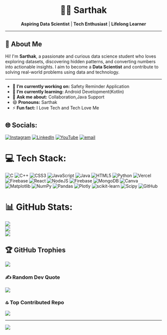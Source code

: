 <h1 align="center">👨‍💻 Sarthak</h1>

<p align="center">
  <strong>Aspiring Data Scientist</strong> | <strong>Tech Enthusiast</strong> | <strong>Lifelong Learner</strong>
</p>

---

## 👋 About Me

Hi! I'm <strong>Sarthak</strong>, a passionate and curious data science student who loves exploring datasets, discovering hidden patterns, and converting numbers into actionable insights. I aim to become a <strong>Data Scientist</strong> and contribute to solving real-world problems using data and technology.

---


</p>

- 🔭 **I’m currently working on:** Safety Reminder Application
- 🌱 **I’m currently learning:** Android Development(Kotlin)
- 💬 **Ask me about:** Collaboration,Java Support
- 😄 **Pronouns:** Sarthak
- ⚡ **Fun fact:** I Love Tech and Tech Love Me

## 🌐 Socials:
[![Instagram](https://img.shields.io/badge/Instagram-%23E4405F.svg?logo=Instagram&logoColor=white)](https://instagram.com/sarth_ak47560) [![LinkedIn](https://img.shields.io/badge/LinkedIn-%230077B5.svg?logo=linkedin&logoColor=white)](https://linkedin.com/in/sarthakpandey9696) [![YouTube](https://img.shields.io/badge/YouTube-%23FF0000.svg?logo=YouTube&logoColor=white)](https://youtube.com/@campusecareertak) [![email](https://img.shields.io/badge/Email-D14836?logo=gmail&logoColor=white)](mailto:sarthakvarsh9696@gmail.com) 

# 💻 Tech Stack:
![C](https://img.shields.io/badge/c-%2300599C.svg?style=for-the-badge&logo=c&logoColor=white) ![C++](https://img.shields.io/badge/c++-%2300599C.svg?style=for-the-badge&logo=c%2B%2B&logoColor=white) ![CSS3](https://img.shields.io/badge/css3-%231572B6.svg?style=for-the-badge&logo=css3&logoColor=white) ![JavaScript](https://img.shields.io/badge/javascript-%23323330.svg?style=for-the-badge&logo=javascript&logoColor=%23F7DF1E) ![Java](https://img.shields.io/badge/java-%23ED8B00.svg?style=for-the-badge&logo=openjdk&logoColor=white) ![HTML5](https://img.shields.io/badge/html5-%23E34F26.svg?style=for-the-badge&logo=html5&logoColor=white) ![Python](https://img.shields.io/badge/python-3670A0?style=for-the-badge&logo=python&logoColor=ffdd54) ![Vercel](https://img.shields.io/badge/vercel-%23000000.svg?style=for-the-badge&logo=vercel&logoColor=white) ![Firebase](https://img.shields.io/badge/firebase-%23039BE5.svg?style=for-the-badge&logo=firebase) ![React](https://img.shields.io/badge/react-%2320232a.svg?style=for-the-badge&logo=react&logoColor=%2361DAFB) ![NodeJS](https://img.shields.io/badge/node.js-6DA55F?style=for-the-badge&logo=node.js&logoColor=white) ![Firebase](https://img.shields.io/badge/firebase-a08021?style=for-the-badge&logo=firebase&logoColor=ffcd34) ![MongoDB](https://img.shields.io/badge/MongoDB-%234ea94b.svg?style=for-the-badge&logo=mongodb&logoColor=white) ![Canva](https://img.shields.io/badge/Canva-%2300C4CC.svg?style=for-the-badge&logo=Canva&logoColor=white) ![Matplotlib](https://img.shields.io/badge/Matplotlib-%23ffffff.svg?style=for-the-badge&logo=Matplotlib&logoColor=black) ![NumPy](https://img.shields.io/badge/numpy-%23013243.svg?style=for-the-badge&logo=numpy&logoColor=white) ![Pandas](https://img.shields.io/badge/pandas-%23150458.svg?style=for-the-badge&logo=pandas&logoColor=white) ![Plotly](https://img.shields.io/badge/Plotly-%233F4F75.svg?style=for-the-badge&logo=plotly&logoColor=white) ![scikit-learn](https://img.shields.io/badge/scikit--learn-%23F7931E.svg?style=for-the-badge&logo=scikit-learn&logoColor=white) ![Scipy](https://img.shields.io/badge/SciPy-%230C55A5.svg?style=for-the-badge&logo=scipy&logoColor=%white) ![GitHub](https://img.shields.io/badge/github-%23121011.svg?style=for-the-badge&logo=github&logoColor=white)
# 📊 GitHub Stats:
![](https://github-readme-stats.vercel.app/api?username=sarth-ak47&theme=neon&hide_border=false&include_all_commits=true&count_private=false)<br/>
![](https://nirzak-streak-stats.vercel.app/?user=sarth-ak47&theme=neon&hide_border=false)<br/>
![](https://github-readme-stats.vercel.app/api/top-langs/?username=sarth-ak47&theme=neon&hide_border=false&include_all_commits=true&count_private=false&layout=compact)

## 🏆 GitHub Trophies
![](https://github-profile-trophy.vercel.app/?username=sarth-ak47&theme=radical&no-frame=false&no-bg=false&margin-w=4)

### ✍️ Random Dev Quote
![](https://quotes-github-readme.vercel.app/api?type=horizontal&theme=tokyonight)

### 🔝 Top Contributed Repo
![](https://github-contributor-stats.vercel.app/api?username=sarth-ak47&limit=5&theme=dark&combine_all_yearly_contributions=true)

---
[![](https://visitcount.itsvg.in/api?id=sarth-ak47&icon=0&color=0)](https://visitcount.itsvg.in)

<!-- Proudly created with GPRM ( https://gprm.itsvg.in ) -->

